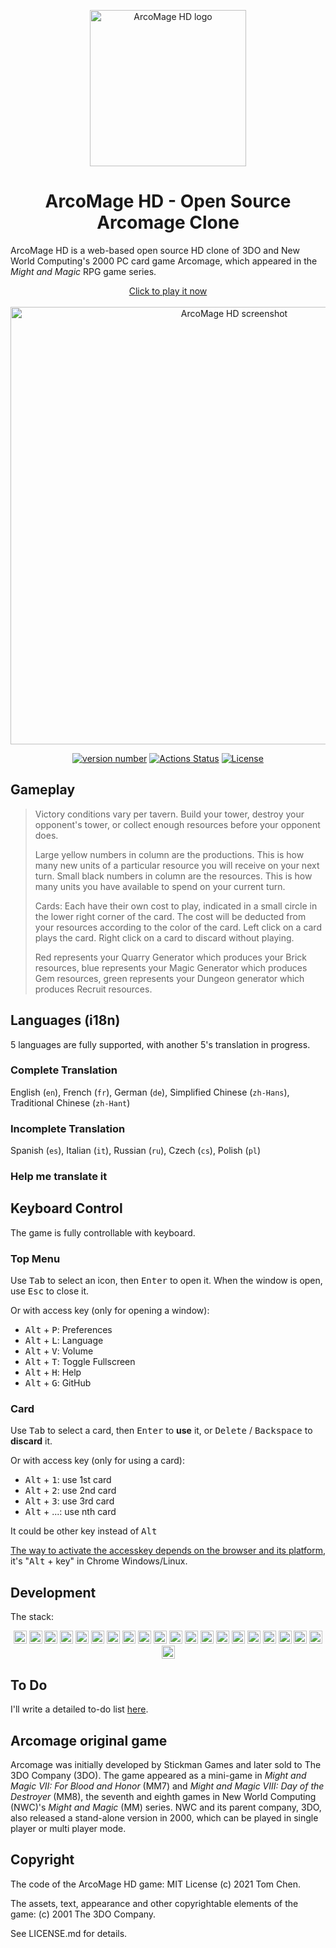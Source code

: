 <p align="center"><a href="https://arcomage.github.io/" target="_blank" rel="noopener noreferrer"><img width="250" src="https://raw.githubusercontent.com/arcomage/arcomage-hd/main/assets/logo/logo.svg" alt="ArcoMage HD logo"></a></p>

<h1 align="center">ArcoMage HD - Open Source Arcomage Clone</h1>

ArcoMage HD is a web-based open source HD clone of 3DO and New World Computing's 2000 PC card game Arcomage, which appeared in the *Might and Magic* RPG game series.

<p align="center"><a href="https://arcomage.github.io/" target="_blank" rel="noopener noreferrer">Click to play it now<br><br><img width="700" src="https://raw.githubusercontent.com/arcomage/arcomage-hd/main/assets/misc/ogimage.jpg" alt="ArcoMage HD screenshot"></a></p>

<p align="center">
  <a href="https://github.com/arcomage/arcomage-hd/"><img src="https://img.shields.io/github/package-json/v/arcomage/arcomage-hd" alt="version number"></a>
  <a href="https://github.com/arcomage/arcomage-hd//actions"><img src="https://github.com/arcomage/arcomage-hd//workflows/Test/badge.svg" alt="Actions Status"></a>
  <a href="https://github.com/arcomage/arcomage-hd/blob/main/LICENSE.md"><img src="https://img.shields.io/badge/license-MIT-brightgreen" alt="License"></a>
</p>

## Gameplay

> Victory conditions vary per tavern. Build your tower, destroy your opponent's tower, or collect enough resources before your opponent does.
> 
> Large yellow numbers in column are the productions. This is how many new units of a particular resource you will receive on your next turn. Small black numbers in column are the resources. This is how many units you have available to spend on your current turn.
> 
> Cards: Each have their own cost to play, indicated in a small circle in the lower right corner of the card. The cost will be deducted from your resources according to the color of the card. Left click on a card plays the card. Right click on a card to discard without playing.
> 
> Red represents your Quarry Generator which produces your Brick resources, blue represents your Magic Generator which produces Gem resources, green represents your Dungeon generator which produces Recruit resources.

## Languages (i18n)

5 languages are fully supported, with another 5's translation in progress.

### Complete Translation

English (`en`), French (`fr`), German (`de`), Simplified Chinese (`zh-Hans`), Traditional Chinese (`zh-Hant`)

### Incomplete Translation

Spanish (`es`), Italian (`it`), Russian (`ru`), Czech (`cs`), Polish (`pl`)

### Help me translate it



## Keyboard Control

The game is fully controllable with keyboard.

### Top Menu

Use <kbd>Tab</kbd> to select an icon, then <kbd>Enter</kbd> to open it. When the window is open, use <kbd>Esc</kbd> to close it.

Or with access key (only for opening a window):

* <kbd>Alt</kbd> + <kbd>P</kbd>: Preferences
* <kbd>Alt</kbd> + <kbd>L</kbd>: Language
* <kbd>Alt</kbd> + <kbd>V</kbd>: Volume
* <kbd>Alt</kbd> + <kbd>T</kbd>: Toggle Fullscreen
* <kbd>Alt</kbd> + <kbd>H</kbd>: Help
* <kbd>Alt</kbd> + <kbd>G</kbd>: GitHub

### Card

Use <kbd>Tab</kbd> to select a card, then <kbd>Enter</kbd> to **use** it, or <kbd>Delete</kbd> / <kbd>Backspace</kbd> to **discard** it.

Or with access key (only for using a card):

* <kbd>Alt</kbd> + <kbd>1</kbd>: use 1st card
* <kbd>Alt</kbd> + <kbd>2</kbd>: use 2nd card
* <kbd>Alt</kbd> + <kbd>3</kbd>: use 3rd card
* <kbd>Alt</kbd> + ...: use nth card

It could be other key instead of <kbd>Alt</kbd>

[The way to activate the accesskey depends on the browser and its platform](https://developer.mozilla.org/en-US/docs/Web/HTML/Global_attributes/accesskey), it's "<kbd>Alt</kbd> + key" in Chrome Windows/Linux.

## Development

The stack:

<p align="center">
<a href="https://www.typescriptlang.org/" title="Typescript"><img src="https://github.com/tomchen/stack-icons/raw/master/logos/typescript-icon.svg" alt="Typescript" width="21px" height="21px"></a>
<a href="https://reactjs.org/" title="React"><img src="https://github.com/tomchen/stack-icons/raw/master/logos/react.svg" alt="React" width="21px" height="21px"></a>
<a href="https://redux.js.org/" title="Redux"><img src="https://github.com/tomchen/stack-icons/raw/master/logos/redux.svg" alt="Redux" width="21px" height="21px"></a>
<a href="https://github.com/redux-observable/redux-observable" title="redux-observable"><img src="https://github.com/tomchen/stack-icons/raw/master/logos/redux-observable.svg" alt="redux-observable" width="21px" height="21px"></a>
<a href="https://reactivex.io/" title="ReactiveX (RxJS)"><img src="https://github.com/tomchen/stack-icons/raw/master/logos/reactivex.svg" alt="ReactiveX (RxJS)" width="21px" height="21px"></a>
<a href="https://developer.mozilla.org/en-US/docs/Web/JavaScript" title="JavaScript"><img src="https://github.com/tomchen/stack-icons/raw/master/logos/javascript.svg" alt="JavaScript" width="21px" height="21px"></a>
<a href="https://tc39.es/ecma262/" title="ECMAScript 6"><img src="https://github.com/tomchen/stack-icons/raw/master/logos/es6.svg" alt="ECMAScript 6" width="21px" height="21px"></a>
<a href="https://sass-lang.com/" title="Sass"><img src="https://github.com/tomchen/stack-icons/raw/master/logos/sass.svg" alt="Sass" width="21px" height="21px"></a>
<a href="https://tailwindcss.com/" title="Tailwind CSS"><img src="https://github.com/tomchen/stack-icons/raw/master/logos/tailwindcss-icon.svg" alt="Tailwind CSS" width="21px" height="21px"></a>
<a href="https://webpack.js.org/" title="webpack"><img src="https://github.com/tomchen/stack-icons/raw/master/logos/webpack.svg" alt="webpack" width="21px" height="21px"></a>
<a href="https://jestjs.io/" title="Jest"><img src="https://github.com/tomchen/stack-icons/raw/master/logos/jest.svg" alt="Jest" width="21px" height="21px"></a>
<a href="https://cssinjs.org/" title="JSS"><img src="https://github.com/tomchen/stack-icons/raw/master/logos/jss.svg" alt="JSS" width="21px" height="21px"></a>
<a href="https://prettier.io/" title="Prettier"><img src="https://github.com/tomchen/stack-icons/raw/master/logos/prettier.svg" alt="Prettier" width="21px" height="21px"></a>
<a href="https://eslint.org/" title="ESLint"><img src="https://github.com/tomchen/stack-icons/raw/master/logos/eslint.svg" alt="ESLint" width="21px" height="21px"></a>
<a href="https://github.com/postcss/postcss" title="PostCSS"><img src="https://github.com/tomchen/stack-icons/raw/master/logos/postcss.svg" alt="PostCSS" width="21px" height="21px"></a>
<a href="https://github.com/postcss/autoprefixer" title="Autoprefixer"><img src="https://github.com/tomchen/stack-icons/raw/master/logos/autoprefixer.svg" alt="Autoprefixer" width="21px" height="21px"></a>
<a href="https://code.visualstudio.com/" title="Visual Studio Code"><img src="https://github.com/tomchen/stack-icons/raw/master/logos/visual-studio-code.svg" alt="Visual Studio Code" width="21px" height="21px"></a>
<a href="https://yarnpkg.com/" title="Yarn"><img src="https://github.com/tomchen/stack-icons/raw/master/logos/yarn.svg" alt="Yarn" width="21px" height="21px"></a>
<a href="https://inkscape.org/" title="Inkscape"><img src="https://upload.wikimedia.org/wikipedia/commons/0/0d/Inkscape_Logo.svg" alt="Inkscape" width="21px" height="21px"></a>
<a href="https://www.adobe.com/products/photoshop.html" title="Adobe Photoshop"><img src="https://github.com/tomchen/stack-icons/raw/master/logos/adobe-photoshop.svg" alt="Adobe Photoshop" width="21px" height="21px"></a>
<a href="https://www.adobe.com/products/illustrator.html" title="Adobe Illustrator"><img src="https://github.com/tomchen/stack-icons/raw/master/logos/adobe-illustrator.svg" alt="Adobe Illustrator" width="21px" height="21px"></a>
</p>

## To Do

I'll write a detailed to-do list [here](https://github.com/arcomage/arcomage-hd/projects/1).

## Arcomage original game

Arcomage was initially developed by Stickman Games and later sold to The 3DO Company (3DO). The game appeared as a mini-game in *Might and Magic VII: For Blood and Honor* (MM7) and *Might and Magic VIII: Day of the Destroyer* (MM8), the seventh and eighth games in New World Computing (NWC)'s *Might and Magic* (MM) series. NWC and its parent company, 3DO, also released a stand-alone version in 2000, which can be played in single player or multi player mode.

## Copyright

The code of the ArcoMage HD game: MIT License (c) 2021 Tom Chen.

The assets, text, appearance and other copyrightable elements of the game: (c) 2001 The 3DO Company.

See LICENSE.md for details.
